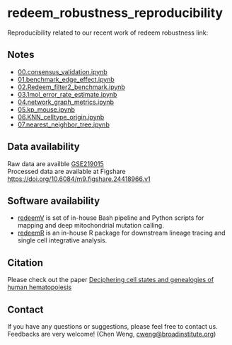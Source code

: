 # redeem_robustness_reproducibility
Reproducibility related to our recent work of redeem robustness
link:
## Notes
- [00.consensus_validation.ipynb](notebooks/notebook_share/00.consensus_validation.ipynb)
- [01.benchmark_edge_effect.ipynb](https://github.com/chenweng1991/redeem_robustness_reproducibility/blob/master/notebooks/notebooe_share/01.benchmark_edge_effect.ipynb)
- [02.Redeem_filter2_benchmark.ipynb](https://github.com/chenweng1991/redeem_robustness_reproducibility/blob/master/notebooks/notebooe_share/02.Redeem_filter2_benchmark.ipynb)
- [03.1mol_error_rate_estimate.ipynb](https://github.com/chenweng1991/redeem_robustness_reproducibility/blob/master/notebooks/notebooe_share/03.1mol_error_rate_estimate.ipynb)
- [04.network_graph_metrics.ipynb](https://github.com/chenweng1991/redeem_robustness_reproducibility/blob/master/notebooks/notebooe_share/04.network_graph_metrics.ipynb)
- [05.kp_mouse.ipynb](https://github.com/chenweng1991/redeem_robustness_reproducibility/blob/master/notebooks/notebooe_share/05.kp_mouse.ipynb)
- [06.KNN_celltype_origin.ipynb](https://github.com/chenweng1991/redeem_robustness_reproducibility/blob/master/notebooks/notebooe_share/06.KNN_celltype_origin.ipynb)
- [07.nearest_neighbor_tree.ipynb](https://github.com/chenweng1991/redeem_robustness_reproducibility/blob/master/notebooks/notebooe_share/07.nearest_neighbor_tree.ipynb)

  
## Data availability
Raw data are availble [GSE219015](https://www.ncbi.nlm.nih.gov/geo/query/acc.cgi?acc=GSE219015)</br>
Processed data are available at Figshare https://doi.org/10.6084/m9.figshare.24418966.v1
## Software availability
- [redeemV](https://github.com/chenweng1991/redeemV) is set of in-house Bash pipeline and Python scripts for mapping and deep mitochondrial mutation calling. 
- [redeemR](https://github.com/chenweng1991/redeemR) is an in-house R package for downstream lineage tracing and single cell integrative analysis.

## Citation
Please check out the paper [Deciphering cell states and genealogies of human hematopoiesis](https://doi.org/10.1038/s41586-024-07066-z)

## Contact
If you have any questions or suggestions, please feel free to contact us. Feedbacks are very welcome! (Chen Weng, cweng@broadinstitute.org)
